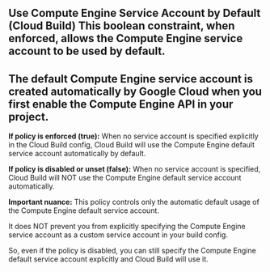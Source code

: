 ## Use Compute Engine Service Account by Default (Cloud Build)	This boolean constraint, when enforced, allows the Compute Engine service account to be used by default.

## The default Compute Engine service account is created automatically by Google Cloud when you first enable the Compute Engine API in your project.

**If policy is enforced (true):**
When no service account is specified explicitly in the Cloud Build config, Cloud Build will use the Compute Engine default service account automatically by default.

**If policy is disabled or unset (false):**
When no service account is specified, Cloud Build will NOT use the Compute Engine default service account automatically.

**Important nuance:**
This policy controls only the automatic default usage of the Compute Engine default service account.

It does NOT prevent you from explicitly specifying the Compute Engine service account as a custom service account in your build config.

So, even if the policy is disabled, you can still specify the Compute Engine default service account explicitly and Cloud Build will use it.
